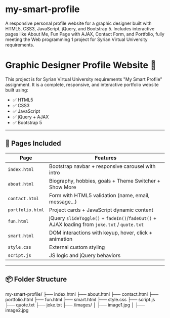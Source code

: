 # my-smart-profile
A responsive personal profile website for a graphic designer built with HTML5, CSS3, JavaScript, jQuery, and Bootstrap 5. Includes interactive pages like About Me, Fun Page with AJAX, Contact Form, and Portfolio, fully meeting the Web programming 1 project for Syrian Virtual University requirements.
# Graphic Designer Profile Website 🎨

This project is for Syrian Virtual University requirements "My Smart Profile" assignment. It is a complete, responsive, and interactive portfolio website built using:

- ✅ HTML5
- ✅ CSS3
- ✅ JavaScript
- ✅ jQuery + AJAX
- ✅ Bootstrap 5

---

## 📁 Pages Included

| Page           | Features |
|----------------|----------|
| `index.html`   | Bootstrap navbar + responsive carousel with intro |
| `about.html`   | Biography, hobbies, goals + Theme Switcher + Show More |
| `contact.html` | Form with HTML5 validation (name, email, message...) |
| `portfolio.html` | Project cards + JavaScript dynamic content |
| `fun.html`     | jQuery `slideToggle()` + `fadeIn()`/`fadeOut()` + AJAX loading from `joke.txt` / `quote.txt` |
| `smart.html`   | DOM interactions with keyup, hover, click + animation |
| `style.css`    | External custom styling |
| `script.js`    | JS logic and jQuery behaviors |

---

## 📦 Folder Structure
my-smart-profile/
├── index.html
├── about.html
├── contact.html
├── portfolio.html
├── fun.html
├── smart.html
├── style.css
├── script.js
├── quote.txt
├── joke.txt
├── /images/
│ ├── image1.jpg
│ ├── image2.jpg

